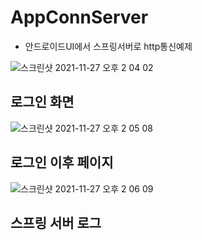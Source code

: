 # AppConnServer
  - 안드로이드UI에서 스프링서버로 http통신예제

![스크린샷 2021-11-27 오후 2 04 02](https://user-images.githubusercontent.com/33058284/143669202-e1717825-15ef-4816-bf0b-34816257f9fc.png)
## 로그인 화면

![스크린샷 2021-11-27 오후 2 05 08](https://user-images.githubusercontent.com/33058284/143669205-e988a490-1001-4895-8534-8cf7eb8a93b7.png)
## 로그인 이후 페이지

![스크린샷 2021-11-27 오후 2 06 09](https://user-images.githubusercontent.com/33058284/143669206-4cb19e52-9e41-41fa-9e6e-899318952823.png)
## 스프링 서버 로그 
